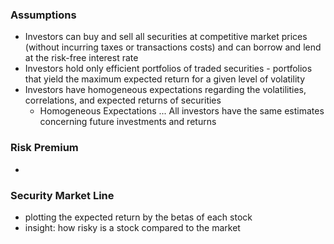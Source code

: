 ### Assumptions
- Investors can buy and sell all securities at competitive market prices (without incurring taxes or transactions costs) and can borrow and lend at the risk-free interest rate
- Investors hold only efficient portfolios of traded securities - portfolios that yield the maximum expected return for a given level of volatility
- Investors have homogeneous expectations regarding the volatilities, correlations, and expected returns of securities
	- Homogeneous Expectations ... All investors have the same estimates concerning future investments and returns

### Risk Premium
- 

### Security Market Line
- plotting the expected return by the betas of each stock
- insight: how risky is a stock compared to the market